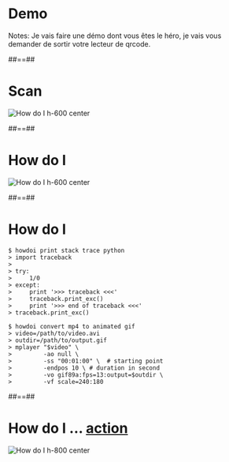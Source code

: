 <!-- .slide: class="transition sfeir-bg-red" -->

# Demo

Notes: Je vais faire une démo dont vous êtes le héro, je vais vous demander de sortir votre lecteur de qrcode.

##==##

# Scan

![How do I h-600 center](./assets/images/qrcode_github.com.png)

##==##

# How do I

![How do I h-600 center](./assets/images/how-do-i-tar.png)

##==##

# How do I

<!-- .slide: class="with-code max-height" -->

```shell
$ howdoi print stack trace python
> import traceback
>
> try:
>     1/0
> except:
>     print '>>> traceback <<<'
>     traceback.print_exc()
>     print '>>> end of traceback <<<'
> traceback.print_exc()

$ howdoi convert mp4 to animated gif
> video=/path/to/video.avi
> outdir=/path/to/output.gif
> mplayer "$video" \
>         -ao null \
>         -ss "00:01:00" \  # starting point
>         -endpos 10 \ # duration in second
>         -vo gif89a:fps=13:output=$outdir \
>         -vf scale=240:180
```

##==##

# How do I ... [action](https://github.com/marketplace/actions/howdoi-action)

![How do I h-800 center](./assets/images/how-do-i-action.png)
